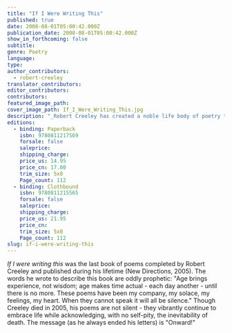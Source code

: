 ```yaml
---
title: "If I Were Writing This"
published: true
date: 2008-08-01T05:00:42.000Z
publication_date: 2008-08-01T05:00:42.000Z
show_in_forthcoming: false
subtitle:
genre: Poetry
language:
type:
author_contributors:
  - robert-creeley
translator_contributors:
editor_contributors:
contributors:
featured_image_path:
cover_image_path: If_I_Were_Writing_This.jpg
description: "_Robert Creeley has created a noble life body of poetry that extends the work of predecessors Pound, Williams, Zukofsky, and Olson and that provides like them a method for his successors in exploring our new American poetic consciousness._ --Allen Ginsberg "
editions:
  - binding: Paperback
    isbn: 9780811217569
    forsale: false
    saleprice:
    shipping_charge:
    price_us: 14.95
    price_cn: 17.00
    trim_size: 5x8
    Page_count: 112
  - binding: Clothbound
    isbn: 9780811215565
    forsale: false
    saleprice:
    shipping_charge:
    price_us: 21.95
    price_cn:
    trim_size: 5x8
    Page_count: 112
slug: if-i-were-writing-this
---
```


_If I were writing this_ was the last book of poems completed by Robert Creeley and published during his lifetime (New Directions, 2005). The words he wrote to describe this book are oddly prophetic: "Age brings experience, not wisdom; age makes time actual - each day another - until there is no more. These poems have been my company, my solace, my feelings, my heart. When they cannot speak it will all be silence." Though Creeley died in 2005, his poems are not silent - they vibrantly continue to embrace life while acknowledging, with no self-pity, the inevitability of death. The message (as he always ended his letters) is "Onward!"

